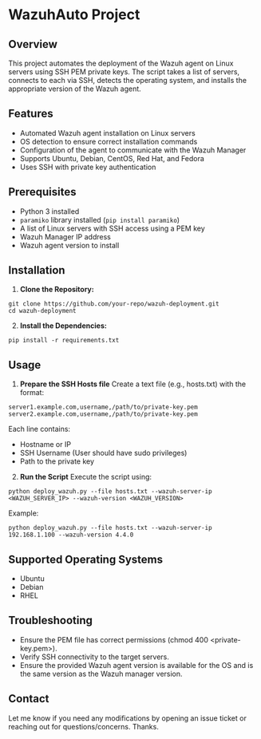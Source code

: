 # WazuhAuto Project

## Overview
This project automates the deployment of the Wazuh agent on Linux servers using SSH PEM private keys. The script takes a list of servers, connects to each via SSH, detects the operating system, and installs the appropriate version of the Wazuh agent.

## Features
- Automated Wazuh agent installation on Linux servers
- OS detection to ensure correct installation commands
- Configuration of the agent to communicate with the Wazuh Manager
- Supports Ubuntu, Debian, CentOS, Red Hat, and Fedora
- Uses SSH with private key authentication

## Prerequisites
- Python 3 installed
- `paramiko` library installed (`pip install paramiko`)
- A list of Linux servers with SSH access using a PEM key
- Wazuh Manager IP address
- Wazuh agent version to install

## Installation
1. **Clone the Repository:**
```
git clone https://github.com/your-repo/wazuh-deployment.git
cd wazuh-deployment
```

2. **Install the Dependencies:**
```
pip install -r requirements.txt
```

## Usage

1. **Prepare the SSH Hosts file**
Create a text file (e.g., hosts.txt) with the format:
```
server1.example.com,username,/path/to/private-key.pem
server2.example.com,username,/path/to/private-key.pem
```

Each line contains:
- Hostname or IP
- SSH Username (User should have sudo privileges)
- Path to the private key
2. **Run the Script**
Execute the script using:
```
python deploy_wazuh.py --file hosts.txt --wazuh-server-ip <WAZUH_SERVER_IP> --wazuh-version <WAZUH_VERSION>
```
Example:
```
python deploy_wazuh.py --file hosts.txt --wazuh-server-ip 192.168.1.100 --wazuh-version 4.4.0
```

## Supported Operating Systems

- Ubuntu
- Debian
- RHEL

## Troubleshooting

- Ensure the PEM file has correct permissions (chmod 400 <private-key.pem>).
- Verify SSH connectivity to the target servers.
- Ensure the provided Wazuh agent version is available for the OS and is the same version as the Wazuh manager version.

## Contact

Let me know if you need any modifications by opening an issue ticket or reaching out for questions/concerns. Thanks.
